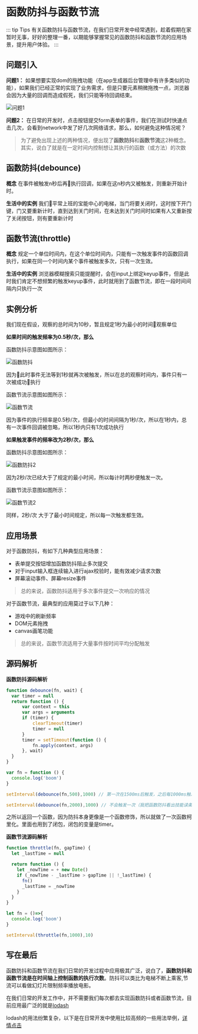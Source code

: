 # 函数防抖与函数节流

::: tip Tips
有关函数防抖与函数节流，在我们日常开发中经常遇到，趁着假期在家暂时无事，好好的整理一番，以期能够掌握常见的函数防抖和函数节流的应用场景，提升用户体验。
:::

## 问题引入

**问题1：** 如果想要实现dom的拖拽功能（在app生成器后台管理中有许多类似的功能），如果我们已经正常的实现了业务需求，但是只要元素稍微拖拽一点，浏览器会因为大量的回调而造成假死，我们只能等待回调结束。

![问题1](https://picwms.newbanker.cn/pl1xc6iimpp9heyd8xksbsfk98zr2mxc@@@drag.png@@@png@@@23310)

**问题2：** 在日常的开发时，点击按钮提交form表单的事件，我们在测试时快速点击几次，会看到network中发了好几次网络请求，那么，如何避免这种情况呢？

> 为了避免出现上述的两种情况，便出现了**函数防抖**和**函数节流**这2种概念。其实，说白了就是在一定时间内控制想让其执行的函数（或方法）的次数

## 函数防抖(debounce)

**概念** 在事件被触发n秒后再执行回调，如果在这n秒内又被触发，则重新开始计时。

**生活中的实例** 我们平常上班的宝能中心的电梯，当门将要关闭时，这时按下开门键，门又要重新计时，直到达到关门时间，在未达到关门时间时如果有人又重新按了关闭按钮，则有要重新计时

## 函数节流(throttle)

**概念** 规定一个单位时间内，在这个单位时间内，只能有一次触发事件的函数回调执行，如果在同一个时间内某个事件被触发多次，只有一次生效。

**生活中的实例** 浏览器模糊搜索只能提醒时，会在input上绑定keyup事件，但是此时我们肯定不想频繁的触发keyup事件，此时就用到了函数节流，即在一段时间间隔内只执行一次

## 实例分析

我们现在假设，观察的总时间为10秒，暂且规定1秒为最小的时间观察单位

**如果时间的触发频率为0.5秒/次，那么**

函数防抖示意图如图所示：

![函数防抖](https://gitee.com/vueman/md_pic/raw/master/%E5%B1%8F%E5%B9%95%E5%BF%AB%E7%85%A7%202017-12-16%20%E4%B8%8B%E5%8D%887.54.01.png)

因为此时事件无法等到1秒就再次被触发，所以在总的观察时间内，事件只有一次被成功执行

函数节流示意图如图所示：

![函数节流](https://gitee.com/vueman/md_pic/raw/master/%E5%B1%8F%E5%B9%95%E5%BF%AB%E7%85%A7%202017-12-16%20%E4%B8%8B%E5%8D%887.50.45.png)

因为事件的执行频率是0.5秒/次，但最小的时间间隔为1秒/次，所以在1秒内，总有一次事件回调被忽略，所以1秒内只有1次成功执行

**如果触发事件的频率改为2秒/次，那么**

函数防抖示意图如图所示：

![函数防抖2](https://gitee.com/vueman/md_pic/raw/master/%E5%B1%8F%E5%B9%95%E5%BF%AB%E7%85%A7%202017-12-16%20%E4%B8%8B%E5%8D%888.00.29.png)

因为2秒/次已经大于了规定的最小时间，所以每计时两秒便触发一次。

函数节流示意图如图所示：

![函数节流2](https://gitee.com/vueman/md_pic/raw/master/%E5%B1%8F%E5%B9%95%E5%BF%AB%E7%85%A7%202017-12-16%20%E4%B8%8B%E5%8D%887.58.04.png)

同样，2秒/次 大于了最小时间规定，所以每一次触发都生效。

## 应用场景

对于函数防抖，有如下几种典型应用场景：

* 表单提交按钮增加函数防抖阻止多次提交
* 对于input输入框连续输入进行ajax校验时，能有效减少请求次数
* 屏幕滚动事件、屏幕resize事件

> 总的来说，函数防抖适用于多次事件提交一次响应的情况

对于函数节流，最典型的应用莫过于以下几种：

* 游戏中的刷新频率
* DOM元素拖拽
* canvas画笔功能

> 总的来说，函数节流适用于大量事件按时间平均分配触发

## 源码解析

**函数防抖源码解析**

```javascript
function debounce(fn, wait) {
  var timer = null
  return function () {
      var context = this
      var args = arguments
      if (timer) {
          clearTimeout(timer)
          timer = null
      }
      timer = setTimeout(function () {
          fn.apply(context, args)
      }, wait)
  }
}

var fn = function () {
  console.log('boom')
}

setInterval(debounce(fn,500),1000) // 第一次在1500ms后触发，之后每1000ms触发一次

setInterval(debounce(fn,2000),1000) // 不会触发一次（我把函数防抖看出技能读条，如果读条没完成就用技能，便会失败而且重新读条）
```
之所以返回一个函数，因为防抖本身更像是一个函数修饰，所以就做了一次函数柯里化。里面也用到了闭包，闭包的变量是timer。

**函数节流源码解析**

```javascript
function throttle(fn, gapTime) {
  let _lastTime = null

  return function () {
    let _nowTime = + new Date()
    if (_nowTime - _lastTime > gapTime || !_lastTime) {
      fn()
      _lastTime = _nowTime
    }
  }
}

let fn = ()=>{
  console.log('boom')
}

setInterval(throttle(fn,1000),10)
```
## 写在最后

函数防抖和函数节流在我们日常的开发过程中应用极其广泛，说白了，**函数防抖和函数节流是在时间轴上控制函数的执行次数**。防抖可以类比为电梯不断上乘客,节流可以看做幻灯片限制频率播放电影。

在我们日常的开发工作中，并不需要我们每次都去实现函数防抖或者函数节流，目前应用最广泛的就是[lodash](http://www.css88.com/doc/lodash/)

lodash的用法纷繁复杂，以下是在日常开发中使用比较高频的一些用法举例，[详情点击](https://www.jianshu.com/p/d46abfa4ddc9)
